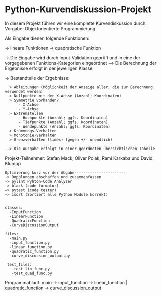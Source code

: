 # Python-Kurvendiskussion-Projekt
In diesem Projekt führen wir eine komplette Kurvendiskussion durch. Vorgabe: Objektorientierte Programmierung


Als Eingabe dienen folgende Funktionen:

  -> lineare Funktionen
  -> quadratische Funktion
  


-> Die Eingabe wird durch Input-Validation geprüft und in eine der vorgegebenen Funktions-Kategorien eingeordnet
--> Die Berechnung der Ergebnisse erfolgt in der jeweiligen Klasse
  
  -> Bestandteile der Ergebnisse:
     
      > Ableitungen (Möglichkeit der Anzeige aller, die zur Berechnung verwendet werden)
      > Nullpunkte mit der X-Achse (Anzahl; Koordinaten)
      > Symmetrie vorhanden? 
          - X-Achse
          - Y-Achse
      > Extremstellen  
          - Hochpunkte (Anzahl; ggfs. Koordinaten)
          - Tiefpunkte (Anzahl; ggfs. Koordinaten)
          - Wendepunkte (Anzahl; ggfs. Koordinaten)
      > Krümmungs-Verhalten
      > Monotonie-Verhalten
      > Grenzverhalten (limes) (gegen +/- unendlich)
      
    --> Die Ausgabe erfolgt in einer geordneten übersichtlichen Tabelle

Projekt-Teilnehmer: Stefan Mack, Oliver Polak, Rami Karkaba und David Klumpp


    Optimierung kurz vor der Abgabe-----------------------
    -> Dopplungen abschaffen und zusammenfassen
    -> pylint Pyhton-Code Analyzer
    —> black (code formator)
    —> pytest (code tester)
    —> isort (Sortiert alle Python Module korrekt)


    classes:
      -InputFunction
      -LinearFunction
      -QuadraticFunction
      -CurveDiscussionOutput

    files:
      -main.py
      -input_function.py
      -linear_function.py
      -quadratic_function.py
      -curve_discussion_output.py
      
     test_files:
       -test_lin_func.py
       -test_quad_func.py

Programmablauf:
  main -> input_function -> linear_function | quadratic_function -> curve_discussion_output
